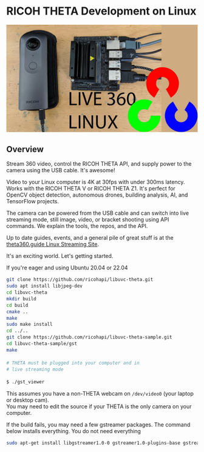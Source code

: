 # RICOH THETA Development on Linux

![header](images/banner.jpg)

## Overview

Stream 360 video, control the RICOH THETA API, and supply power to
the camera using the USB cable.  It's awesome!

Video to your Linux computer is 4K at 30fps with under 300ms latency. 
Works with the RICOH THETA V or RICOH THETA Z1.  It's perfect for
OpenCV object detection, autonomous drones, building analysis,
AI, and TensorFlow projects.

The camera can be powered from the USB cable and can switch
into live streaming mode, still image, video, or bracket shooting
using API commands. We explain the tools, the repos, and the 
API.

Up to date guides, events, and a general pile of great stuff is at the
[theta360.guide Linux Streaming Site](https://theta360.guide/special/linuxstreaming/).

 It's an exciting world.  Let's getting started.

 If you're eager and using Ubuntu 20.04 or 22.04

```bash
git clone https://github.com/ricohapi/libuvc-theta.git
sudo apt install libjpeg-dev
cd libuvc-theta
mkdir build
cd build
cmake ..
make
sudo make install
cd ../..
git clone https://github.com/ricohapi/libuvc-theta-sample.git
cd libuvc-theta-sample/gst
make

# THETA must be plugged into your computer and in 
# live streaming mode

$ ./gst_viewer
```
This assumes you have a non-THETA webcam on `/dev/video0` (your laptop or desktop cam).  
You may need to edit the source if your THETA is the only camera on your computer.

If the build fails, you may need a few gstreamer packages.
The command below installs everything.  You do not need everything

```bash
sudo apt-get install libgstreamer1.0-0 gstreamer1.0-plugins-base gstreamer1.0-plugins-good gstreamer1.0-plugins-bad gstreamer1.0-plugins-ugly gstreamer1.0-libav gstreamer1.0-doc gstreamer1.0-tools gstreamer1.0-x gstreamer1.0-alsa gstreamer1.0-gl gstreamer1.0-gtk3 gstreamer1.0-qt5 gstreamer1.0-pulseaudio libgstreamer-plugins-base1.0-dev
```







